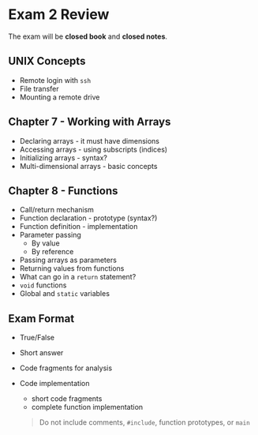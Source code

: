 # Exam 2 Review
The exam will be **closed book** and **closed notes**.

## UNIX Concepts
* Remote login with `ssh`
* File transfer
* Mounting a remote drive

## Chapter 7 - Working with Arrays
* Declaring arrays - it must have dimensions
* Accessing arrays - using subscripts (indices)
* Initializing arrays - syntax?
* Multi-dimensional arrays - basic concepts

## Chapter 8 - Functions
* Call/return mechanism
* Function declaration - prototype (syntax?)
* Function definition - implementation
* Parameter passing
	* By value
	* By reference
* Passing arrays as parameters
* Returning values from functions
* What can go in a `return` statement?
* `void` functions
* Global and `static` variables

## Exam Format
* True/False
* Short answer
* Code fragments for analysis
* Code implementation
	* short code fragments
	* complete function implementation
	
	> Do not include comments, `#include`, function prototypes, or `main`
